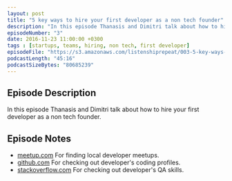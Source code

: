 ```yaml
---
layout: post
title: "5 key ways to hire your first developer as a non tech founder"
description: "In this episode Thanasis and Dimitri talk about how to hire your first developer as a non tech founder."
episodeNumber: "3"
date: 2016-11-23 11:00:00 +0300
tags : [startups, teams, hiring, non tech, first developer]
episodeFile: "https://s3.amazonaws.com/listenshiprepeat/003-5-key-ways-to-hire-your-first-developer-as-a-non-tech-founder.mp3"
podcastLength: "45:16"
podcastSizeBytes: "80685239"
---
```


## Episode Description

In this episode Thanasis and Dimitri talk about how to hire your first developer as a non tech founder.


## Episode Notes

* [meetup.com](https://www.meetup.com/) For finding local developer meetups.
* [github.com](https://www.github.com/) For checking out developer's coding profiles.
* [stackoverflow.com](http://stackoverflow.com/) For checking out developer's QA skills.

